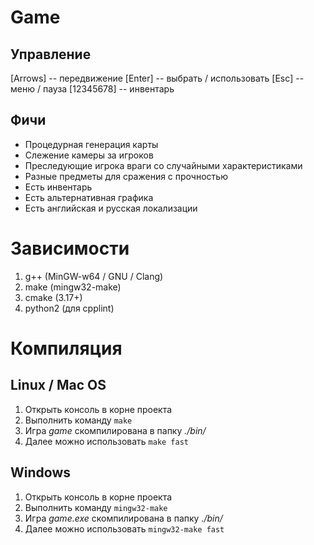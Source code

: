 # Game

## Управление
[Arrows] -- передвижение
[Enter] -- выбрать / использовать
[Esc] -- меню / пауза
[12345678] -- инвентарь

## Фичи
* Процедурная генерация карты
* Слежение камеры за игроков
* Преследующие игрока враги со случайными характеристиками
* Разные предметы для сражения с прочностью
* Есть инвентарь
* Есть альтернативная графика
* Есть английская и русская локализации

# Зависимости

1. g++ (MinGW-w64 / GNU / Clang)
2. make (mingw32-make)
3. cmake (3.17+)
4. python2 (для cpplint)

# Компиляция

## Linux / Mac OS

1. Открыть консоль в корне проекта
2. Выполнить команду `make`
3. Игра *game* скомпилирована в папку *./bin/*
4. Далее можно использовать `make fast`

## Windows

1. Открыть консоль в корне проекта
2. Выполнить команду `mingw32-make`
3. Игра *game.exe* скомпилирована в папку *./bin/*
4. Далее можно использовать `mingw32-make fast`